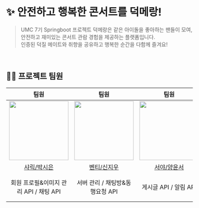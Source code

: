 # ✨ 안전하고 행복한 콘서트를 덕메랑!
> UMC 7기 Springboot 프로젝트 덕메랑은 같은 아이돌을 좋아하는 팬들이 모여, 안전하고 재미있는 콘서트 관람 경험을 제공하는 플랫폼입니다. <br/>
인증된 덕질 메이트와 취향을 공유하고 행복한 순간을 다함께 즐겨요! <br/>

<br/>

## 💁‍♂️ 프로젝트 팀원

|팀원|팀원|팀원|팀원|
|:---:|:---:|:---:|:---:|
|<img src="https://github.com/sharick1201.png" width="160px"/>|<img src="https://github.com/shinjw01.png" width="160px"/>|<img src="https://github.com/YangYoonseo.png" width="160px"/>|<img src="https://github.com/erika0915.png" width="160px"/>|
|[샤릭/박시은](https://github.com/sharick1201)|[벤티/신지우](https://github.com/shinjw01)|[서야/양윤서](https://github.com/YangYoonseo)|[에리카/최수희](https://github.com/erika0915)|
|회원 프로필&이미지 관리 API / 채팅 API|서버 관리 / 채팅방&동행요청 API|게시글 API / 알림 API|회원가입&로그인&JWT 설정 / API 전체 관리 및 리팩토링|

<br/>
